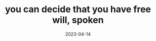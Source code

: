---
title: "you can decide that you have free will, spoken"
date: 2023-04-14
spoken: "/assets/content/spoken/you-can-decide-that-you-have-free-will.m4a"
type: spoken
tags:
  - free will
---